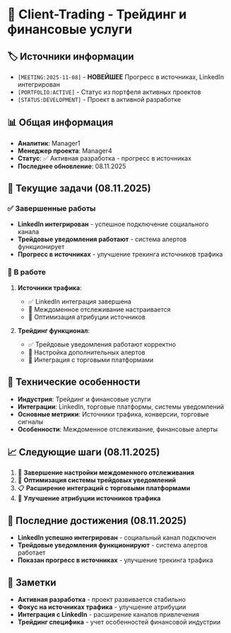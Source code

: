 # 🔄 Client-Trading - Трейдинг и финансовые услуги

## 🏷️ Источники информации
- `[MEETING:2025-11-08]` - **НОВЕЙШЕЕ** Прогресс в источниках, LinkedIn интегрирован
- `[PORTFOLIO:ACTIVE]` - Статус из портфеля активных проектов
- `[STATUS:DEVELOPMENT]` - Проект в активной разработке

## 📊 Общая информация
- **Аналитик**: Manager1
- **Менеджер проекта**: Manager4
- **Статус**: ✅ Активная разработка - прогресс в источниках
- **Последнее обновление**: 08.11.2025

## 🎯 Текущие задачи (08.11.2025)

### ✅ Завершенные работы
- **LinkedIn интегрирован** - успешное подключение социального канала
- **Трейдовые уведомления работают** - система алертов функционирует
- **Прогресс в источниках** - улучшение трекинга источников трафика

### 🔄 В работе
1. **Источники трафика**:
   - ✅ LinkedIn интеграция завершена
   - 🔄 Междоменное отслеживание настраивается
   - 🔄 Оптимизация атрибуции источников

2. **Трейдинг функционал**:
   - ✅ Трейдовые уведомления работают корректно
   - 🔄 Настройка дополнительных алертов
   - 🔄 Интеграция с торговыми платформами

## 🔧 Технические особенности
- **Индустрия**: Трейдинг и финансовые услуги
- **Интеграции**: LinkedIn, торговые платформы, системы уведомлений
- **Основные метрики**: Источники трафика, конверсии, торговые сигналы
- **Особенности**: Междоменное отслеживание, финансовые алерты

## 📈 Следующие шаги (08.11.2025)
1. 🔄 **Завершение настройки междоменного отслеживания**
2. 🔄 **Оптимизация системы трейдовых уведомлений**
3. 📋 **Расширение интеграций с торговыми платформами**
4. 🎯 **Улучшение атрибуции источников трафика**

## 🎯 Последние достижения (08.11.2025)
- **LinkedIn успешно интегрирован** - социальный канал подключен
- **Трейдовые уведомления функционируют** - система алертов работает
- **Показан прогресс в источниках** - улучшение трекинга трафика

## 📝 Заметки
- **Активная разработка** - проект развивается стабильно
- **Фокус на источниках трафика** - улучшение атрибуции
- **Интеграция с LinkedIn** - расширение каналов привлечения
- **Трейдинг специфика** - учет особенностей финансовой индустрии

